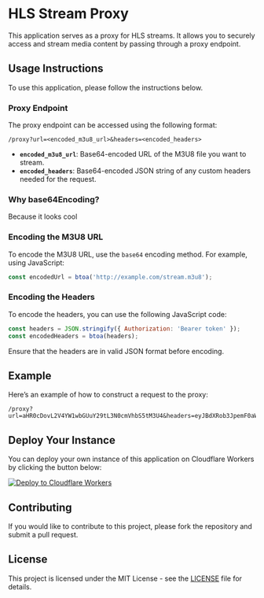 # HLS Stream Proxy

This application serves as a proxy for HLS streams. It allows you to securely access and stream media content by passing through a proxy endpoint.

## Usage Instructions

To use this application, please follow the instructions below.

### Proxy Endpoint

The proxy endpoint can be accessed using the following format:

```
/proxy?url=<encoded_m3u8_url>&headers=<encoded_headers>
```

- **`encoded_m3u8_url`**: Base64-encoded URL of the M3U8 file you want to stream.
- **`encoded_headers`**: Base64-encoded JSON string of any custom headers needed for the request.

### Why base64Encoding?

Because it looks cool

### Encoding the M3U8 URL

To encode the M3U8 URL, use the `base64` encoding method. For example, using JavaScript:

```javascript
const encodedUrl = btoa('http://example.com/stream.m3u8');
```

### Encoding the Headers

To encode the headers, you can use the following JavaScript code:

```javascript
const headers = JSON.stringify({ Authorization: 'Bearer token' });
const encodedHeaders = btoa(headers);
```

Ensure that the headers are in valid JSON format before encoding.

## Example

Here’s an example of how to construct a request to the proxy:

```
/proxy?url=aHR0cDovL2V4YW1wbGUuY29tL3N0cmVhbS5tM3U4&headers=eyJBdXRob3JpemF0aW9uIjoiQmVhcmVyIHRva2VuIn0=
```

## Deploy Your Instance

You can deploy your own instance of this application on Cloudflare Workers by clicking the button below:

[![Deploy to Cloudflare Workers](https://deploy.workers.cloudflare.com/button)](https://deploy.workers.cloudflare.com/?url=https://github.com/Toasty360/Roxy)

## Contributing

If you would like to contribute to this project, please fork the repository and submit a pull request.

## License

This project is licensed under the MIT License - see the [LICENSE](LICENSE) file for details.
